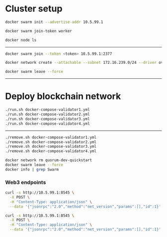# Cluster setup
```bash
docker swarm init --advertise-addr 10.5.99.1
```
```bash
docker swarm join-token worker
```
```bash
docker node ls
```
---
```bash
docker swarm join --token <token> 10.5.99.1:2377
``` 
```bash
docker network create --attachable --subnet 172.16.239.0/24 --driver overlay quorum-dev-quickstart
```
```bash
docker swarm leave --force
``` 
---
# Deploy blockchain network
```bash
./run.sh docker-compose-validator1.yml
./run.sh docker-compose-validator2.yml
./run.sh docker-compose-validator3.yml
./run.sh docker-compose-validator4.yml
```
---
```bash
./remove.sh docker-compose-validator1.yml
./remove.sh docker-compose-validator2.yml
./remove.sh docker-compose-validator3.yml
./remove.sh docker-compose-validator4.yml
```
```bash
docker network rm quorum-dev-quickstart
docker swarm leave --force
docker info | grep Swarm
```

### Web3 endpoints

```bash
curl -s http://10.5.99.1:8545 \
  -X POST \
  -H "Content-Type: application/json" \
  --data '{"jsonrpc":"2.0","method":"net_version","params":[],"id":1}'
```

```bash
curl -s http://10.5.99.1:8545 \
  -X POST \
  -H "Content-Type: application/json" \
  --data '{"jsonrpc":"2.0","method":"net_version","params":[],"id":1}'
```